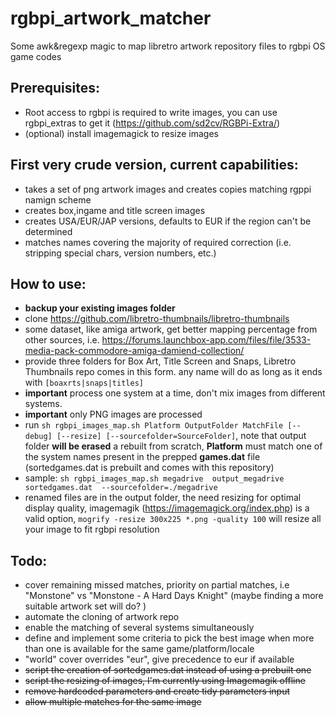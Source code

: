 # rgbpi_artwork_matcher
Some awk&amp;regexp magic to map  libretro artwork repository files to rgbpi OS game codes

## Prerequisites:

- Root access to rgbpi is required to write images, you can use rgbpi_extras to get it (https://github.com/sd2cv/RGBPi-Extra/)
- (optional) install imagemagick to resize images

## First very crude version, current capabilities:

- takes a set of png artwork images and creates copies matching rgppi namign scheme
- creates box,ingame and title screen images
- creates USA/EUR/JAP versions, defaults to EUR if the region can't be determined
- matches names covering the majority of required correction (i.e. stripping special chars, version numbers, etc.)

## How to use:
- **backup your existing images folder**
- clone https://github.com/libretro-thumbnails/libretro-thumbnails
- some dataset, like amiga artwork, get better mapping percentage from other sources, i.e. https://forums.launchbox-app.com/files/file/3533-media-pack-commodore-amiga-damiend-collection/
- provide three folders for Box Art, Title Screen and Snaps, Libretro Thumbnails repo comes in this form. any name will do as long as it ends with `[boaxrts|snaps|titles]`
- **important** process one system at a time, don't mix images from different systems.
- **important** only PNG images are processed
- run  `sh rgbpi_images_map.sh Platform OutputFolder MatchFile [--debug] [--resize] [--sourcefolder=SourceFolder]`, note that output folder **will be erased** a rebuilt from scratch, **Platform**  must match one of the system names present in the prepped **games.dat** file (sortedgames.dat is prebuilt and comes with this repository)
- sample: `sh rgbpi_images_map.sh megadrive  output_megadrive  sortedgames.dat  --sourcefolder=./megadrive`
- renamed files are in the output folder, the need resizing for optimal display quality, imagemagik (https://imagemagick.org/index.php) is a valid option,  `mogrify -resize 300x225 *.png -quality 100` will resize all your image to fit rgbpi resolution

## Todo:

- cover remaining missed matches, priority on partial matches, i.e "Monstone" vs "Monstone - A Hard Days Knight" (maybe finding a more suitable artwork set will do? )
- automate the cloning of artwork repo
- enable the matching of several systems simultaneously
- define and implement some criteria to pick the best image when more than one is available for the same game/platform/locale
- "world" cover overrides "eur", give precedence to eur if available
- ~~script the creation of sortedgames.dat instead of using a prebuilt one~~
- ~~script the resizing of images, I'm currently using Imagemagik offline~~
- ~~remove hardcoded parameters and create tidy parameters input~~
- ~~allow multiple matches for the same image~~
